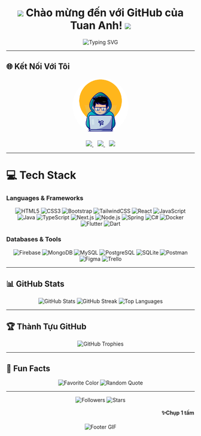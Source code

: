 <div align="center">
  <h1>
    <img src="https://media.giphy.com/media/hvRJCLFzcasrR4ia7z/giphy.gif" width="30px"/>
    Chào mừng đến với GitHub của Tuan Anh!
    <img src="https://media.giphy.com/media/hvRJCLFzcasrR4ia7z/giphy.gif" width="30px"/>
  </h1>
   <img src="https://readme-typing-svg.herokuapp.com?font=Fira+Code&weight=700&size=24&pause=1000&color=FFD700&center=true&vCenter=true&width=600&lines=Hi%2C+I'm+Tuan+Anh+Jr!;Welcome+to+my+creative+space.;Fullstack+Developer+%7C+Tech+Lover+%7C+Dream+Chaser" alt="Typing SVG" />
</div>

---

## 🌐 Kết Nối Với Tôi
<div align="center">
  <img src="https://github.com/Tuan980Blue/Tuan980Blue/blob/6c447a44542048b8b92b50b96fad43bc88b585d2/images/68747470733a2f2f6d65646961302e67697068792e636f6d2f6d656469612f7a68595356436972524565495a744f4e43492f67697068792e676966.gif?raw=true" alt="Profile Image" width="150" style="border-radius: 50%;"/>
  
  <br/>
<p align="center">
  <a href="https://discord.gg/NZcQANkG" title="Discord">
    <img src="https://skillicons.dev/icons?i=discord" height="40"/>
  </a>
  &ensp;
  <a href="https://www.facebook.com/tuananhhuflit/" title="Facebook">
    <img src="https://cdn.jsdelivr.net/gh/devicons/devicon/icons/facebook/facebook-original.svg" height="40"/>
  </a>
  &ensp;
  <a href="mailto:anhtuan21jr@gmail.com" title="Gmail">
    <img src="https://skillicons.dev/icons?i=gmail" height="40"/>
  </a>
</p>
</div>

---

# 💻 Tech Stack
### Languages & Frameworks
<div align="center">
  <img src="https://img.shields.io/badge/HTML5-%23E34F26.svg?style=for-the-badge&logo=html5&logoColor=white" alt="HTML5"/>
  <img src="https://img.shields.io/badge/CSS3-%231572B6.svg?style=for-the-badge&logo=css3&logoColor=white" alt="CSS3"/>
  <img src="https://img.shields.io/badge/Bootstrap-%238511FA.svg?style=for-the-badge&logo=bootstrap&logoColor=white" alt="Bootstrap"/>
  <img src="https://img.shields.io/badge/TailwindCSS-%2306B6D4.svg?style=for-the-badge&logo=tailwind-css&logoColor=white" alt="TailwindCSS"/>
  <img src="https://img.shields.io/badge/React-%2361DAFB.svg?style=for-the-badge&logo=react&logoColor=black" alt="React"/>
  <img src="https://img.shields.io/badge/JavaScript-%23F7DF1E.svg?style=for-the-badge&logo=javascript&logoColor=black" alt="JavaScript"/>
  <img src="https://img.shields.io/badge/Java-%23ED8B00.svg?style=for-the-badge&logo=java&logoColor=white" alt="Java"/>
  <img src="https://img.shields.io/badge/TypeScript-%23007ACC.svg?style=for-the-badge&logo=typescript&logoColor=white" alt="TypeScript"/>
  <img src="https://img.shields.io/badge/Next.js-%23000000.svg?style=for-the-badge&logo=next.js&logoColor=white" alt="Next.js"/>
  <img src="https://img.shields.io/badge/Node.js-%236DB3FF.svg?style=for-the-badge&logo=node.js&logoColor=white" alt="Node.js"/>
  <img src="https://img.shields.io/badge/Spring-%236DB33F.svg?style=for-the-badge&logo=spring&logoColor=white" alt="Spring"/>
  <img src="https://img.shields.io/badge/C%23-%23239120.svg?style=for-the-badge&logo=c-sharp&logoColor=white" alt="C#"/>
  <img src="https://img.shields.io/badge/Docker-%232496ED.svg?style=for-the-badge&logo=docker&logoColor=white" alt="Docker"/>
  <img src="https://img.shields.io/badge/Flutter-%2302569B.svg?style=for-the-badge&logo=flutter&logoColor=white" alt="Flutter"/>
  <img src="https://img.shields.io/badge/Dart-%230175C2.svg?style=for-the-badge&logo=dart&logoColor=white" alt="Dart"/>
</div>


### Databases & Tools
<div align="center">
  <img src="https://img.shields.io/badge/Firebase-%23FFCA28.svg?style=for-the-badge&logo=firebase&logoColor=black" alt="Firebase"/>
  <img src="https://img.shields.io/badge/MongoDB-%2347A248.svg?style=for-the-badge&logo=mongodb&logoColor=white" alt="MongoDB"/>
  <img src="https://img.shields.io/badge/MySQL-%234479A1.svg?style=for-the-badge&logo=mysql&logoColor=white" alt="MySQL"/>
  <img src="https://img.shields.io/badge/PostgreSQL-%234169E1.svg?style=for-the-badge&logo=postgresql&logoColor=white" alt="PostgreSQL"/>
  <img src="https://img.shields.io/badge/SQLite-%23003B57.svg?style=for-the-badge&logo=sqlite&logoColor=white" alt="SQLite"/>
  <img src="https://img.shields.io/badge/Postman-%23FF6C37.svg?style=for-the-badge&logo=postman&logoColor=white" alt="Postman"/>
  <img src="https://img.shields.io/badge/Figma-%23F24E1E.svg?style=for-the-badge&logo=figma&logoColor=white" alt="Figma"/>
  <img src="https://img.shields.io/badge/Trello-%23026AA7.svg?style=for-the-badge&logo=trello&logoColor=white" alt="Trello"/>
</div>

---

## 📊 GitHub Stats
<div align="center">
  <img src="https://github-readme-stats.vercel.app/api?username=Tuan980Blue&theme=vue&hide_border=true&include_all_commits=true&count_private=true" alt="GitHub Stats"/>
  <img src="https://github-readme-streak-stats.herokuapp.com/?user=Tuan980Blue&theme=vue&hide_border=true" alt="GitHub Streak"/>
  <img src="https://github-readme-stats.vercel.app/api/top-langs/?username=Tuan980Blue&theme=vue&hide_border=true&include_all_commits=true&count_private=true&layout=compact" alt="Top Languages"/>
</div>

---

## 🏆 Thành Tựu GitHub
<div align="center">
  <img src="https://github-trophies.vercel.app/?username=Tuan980Blue&theme=darkhub&no-frame=true&no-bg=true&margin-w=4" alt="GitHub Trophies"/>
</div>

---

## 🚀 Fun Facts
<div align="center">
  <img src="https://img.shields.io/badge/Favorite%20Color-Gold-%23FFD700?style=flat-square" alt="Favorite Color"/>
  <img src="https://quotes-github-readme.vercel.app/api?type=horizontal&theme=radical&border=true" alt="Random Quote"/>
</div>

---

<div align="center">
  <img src="https://img.shields.io/github/followers/Tuan980Blue?label=Followers&style=social" alt="Followers"/>
  <img src="https://img.shields.io/github/stars/Tuan980Blue?label=Stars&style=social" alt="Stars"/>
  <br/><br/>
  <marquee behavior="scroll" direction="left" scrollamount="4" onmouseover="this.stop();" onmouseout="this.start();">
  <strong>✨Chụp 1 tấm nhé! ✨</strong>
</marquee>
  <br/><br/>
  <img src="https://github.com/Tuan980Blue/my-images/blob/main/human-14369.gif?raw=true" alt="Footer GIF" width="500"/>
</div>
